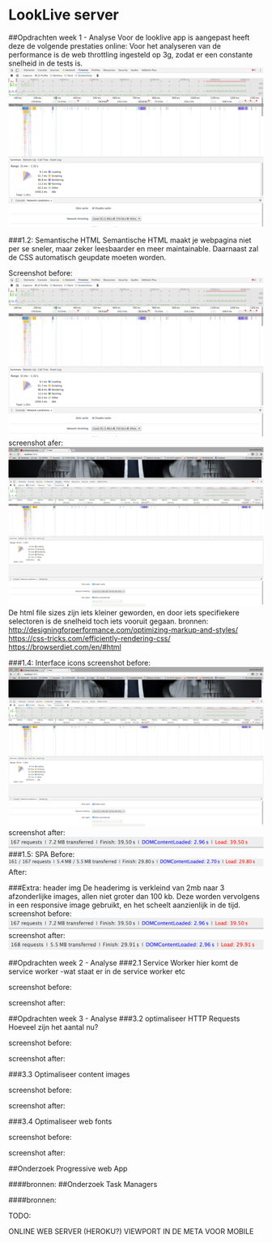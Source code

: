 # LookLive server

##Opdrachten week 1 - Analyse
Voor de looklive app is aangepast heeft deze de volgende prestaties online:
Voor het analyseren van de performance is de web throttling ingesteld op 3g, zodat er een constante snelheid in de tests is. 
<img src="/public/screenshots/screenshot_before_ev.png" alt="">

###1.2: Semantische HTML
Semantische HTML maakt je webpagina niet per se sneler, maar zeker leesbaarder en meer maintainable. Daarnaast zal de CSS automatisch geupdate moeten worden.

Screenshot before:
<img src="/public/screenshots/screenshot_before_ev.png" alt="">
screenshot afer:
<img src="/public/screenshots/screenshot_html_after.png" alt="">
De html file sizes zijn iets kleiner geworden, en door iets specifiekere selectoren is de snelheid toch iets vooruit gegaan.
bronnen:
http://designingforperformance.com/optimizing-markup-and-styles/
https://css-tricks.com/efficiently-rendering-css/
https://browserdiet.com/en/#html

###1.4: Interface icons
screenshot before:
<img src="/public/screenshots/screenshot_html_after.png" alt="">
screenshot after:
<img src="/public/screenshots/screenshot_interfaceicons_after.png" alt="">
###1.5: SPA
Before:
<img src="/public/screenshots/screenshot_headerimg_after.png" alt="">
After:

###Extra: header img
De headerimg is verkleind van 2mb naar 3 afzonderlijke images, allen niet groter dan 100 kb. Deze worden vervolgens in een responsive image gebruikt, en het scheelt aanzienlijk in de tijd.
screenshot before:
<img src="/public/screenshots/screenshot_interfaceicons_after.png" alt="">
screenshot after:
<img src="/public/screenshots/screenshot_spa_after.png" alt="">

##Opdrachten week 2 - Analyse
###2.1 Service Worker
hier komt de service worker
-wat staat er in de service worker etc

screenshot before:

screenshot after:

##Opdrachten week 3 - Analyse
###3.2 optimaliseer HTTP Requests
Hoeveel zijn het aantal nu?

screenshot before:

screenshot after:

###3.3 Optimaliseer content images

screenshot before:

screenshot after:

###3.4 Optimaliseer web fonts

screenshot before:

screenshot after:


##Onderzoek Progressive web App

####bronnen:
##Onderzoek Task Managers


####bronnen:

TODO:

ONLINE WEB SERVER (HEROKU?)
VIEWPORT IN DE META VOOR MOBILE
